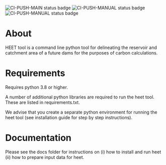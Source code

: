 ![CI-PUSH-MAIN status badge](https://github.com/UoMResearchIT/heet/actions/workflows/main.yml/badge.svg?event=push)
![CI-PUSH-MANUAL status badge](https://github.com/UoMResearchIT/heet/actions/workflows/manual.yml/badge.svg?branch=main)
![CI-PUSH-MANUAL status badge](https://github.com/UoMResearchIT/heet/actions/workflows/manual.yml/badge.svg?branch=progress)

# About
HEET tool is a command line python tool for delineating the reservoir and catchment area of a future dams for the purposes of carbon calculations.    

# Requirements
Requires python 3.8 or higher.

A number of additional python libraries are required to run the heet tool.
These are listed in requirements.txt.

We advise that you create a separate python environment for running the heet tool
(see installation guide for step by step instructions).

# Documentation
Please see the docs folder for instructions on (i) how to install and run heet (ii) how to prepare input data for heet.


